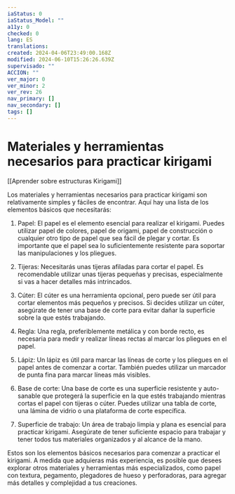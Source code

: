 ```yaml
---
iaStatus: 0
iaStatus_Model: ""
a11y: 0
checked: 0
lang: ES
translations: 
created: 2024-04-06T23:49:00.168Z
modified: 2024-06-10T15:26:26.639Z
supervisado: ""
ACCION: ""
ver_major: 0
ver_minor: 2
ver_rev: 26
nav_primary: []
nav_secondary: []
tags: []
---
```

# Materiales y herramientas necesarios para practicar kirigami

[[Aprender sobre estructuras Kirigami]]

Los materiales y herramientas necesarios para practicar kirigami son relativamente simples y fáciles de encontrar. Aquí hay una lista de los elementos básicos que necesitarás:

1. Papel: El papel es el elemento esencial para realizar el kirigami. Puedes utilizar papel de colores, papel de origami, papel de construcción o cualquier otro tipo de papel que sea fácil de plegar y cortar. Es importante que el papel sea lo suficientemente resistente para soportar las manipulaciones y los pliegues.

2. Tijeras: Necesitarás unas tijeras afiladas para cortar el papel. Es recomendable utilizar unas tijeras pequeñas y precisas, especialmente si vas a hacer detalles más intrincados.

3. Cúter: El cúter es una herramienta opcional, pero puede ser útil para cortar elementos más pequeños y precisos. Si decides utilizar un cúter, asegúrate de tener una base de corte para evitar dañar la superficie sobre la que estés trabajando.

4. Regla: Una regla, preferiblemente metálica y con borde recto, es necesaria para medir y realizar líneas rectas al marcar los pliegues en el papel.

5. Lápiz: Un lápiz es útil para marcar las líneas de corte y los pliegues en el papel antes de comenzar a cortar. También puedes utilizar un marcador de punta fina para marcar líneas más visibles.

6. Base de corte: Una base de corte es una superficie resistente y auto-sanable que protegerá la superficie en la que estés trabajando mientras cortas el papel con tijeras o cúter. Puedes utilizar una tabla de corte, una lámina de vidrio o una plataforma de corte específica.

7. Superficie de trabajo: Un área de trabajo limpia y plana es esencial para practicar kirigami. Asegúrate de tener suficiente espacio para trabajar y tener todos tus materiales organizados y al alcance de la mano.

Estos son los elementos básicos necesarios para comenzar a practicar el kirigami. A medida que adquieras más experiencia, es posible que desees explorar otros materiales y herramientas más especializados, como papel con textura, pegamento, plegadores de hueso y perforadoras, para agregar más detalles y complejidad a tus creaciones.
